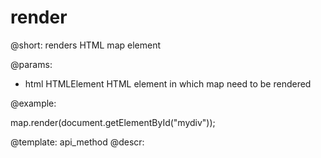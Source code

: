 render
=============


@short: renders HTML map element
	

@params:
- html		HTMLElement		HTML element in which map need to be rendered

@example:

map.render(document.getElementById("mydiv"));

@template:	api_method
@descr:


